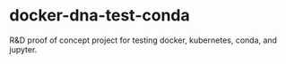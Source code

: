 # docker-dna-test-conda
R&amp;D proof of concept project for testing docker, kubernetes, conda, and jupyter. 

